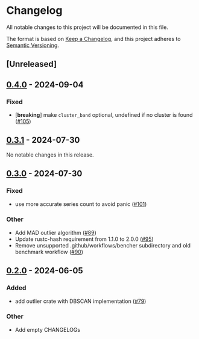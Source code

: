 # Changelog
All notable changes to this project will be documented in this file.

The format is based on [Keep a Changelog](https://keepachangelog.com/en/1.0.0/),
and this project adheres to [Semantic Versioning](https://semver.org/spec/v2.0.0.html).

## [Unreleased]

## [0.4.0](https://github.com/grafana/augurs/compare/augurs-outlier-v0.3.1...augurs-outlier-v0.4.0) - 2024-09-04

### Fixed
- [**breaking**] make `cluster_band` optional, undefined if no cluster is found ([#105](https://github.com/grafana/augurs/pull/105))

## [0.3.1](https://github.com/grafana/augurs/compare/augurs-outlier-v0.3.0...augurs-outlier-v0.3.1) - 2024-07-30

No notable changes in this release.

## [0.3.0](https://github.com/grafana/augurs/compare/augurs-outlier-v0.2.0...augurs-outlier-v0.3.0) - 2024-07-30

### Fixed
- use more accurate series count to avoid panic ([#101](https://github.com/grafana/augurs/pull/101))

### Other
- Add MAD outlier algorithm ([#89](https://github.com/grafana/augurs/pull/89))
- Update rustc-hash requirement from 1.1.0 to 2.0.0 ([#95](https://github.com/grafana/augurs/pull/95))
- Remove unsupported .github/workflows/bencher subdirectory and old benchmark workflow ([#90](https://github.com/grafana/augurs/pull/90))

## [0.2.0](https://github.com/grafana/augurs/compare/augurs-outlier-v0.1.2...augurs-outlier-v0.2.0) - 2024-06-05

### Added
- add outlier crate with DBSCAN implementation ([#79](https://github.com/grafana/augurs/pull/79))

### Other
- Add empty CHANGELOGs

